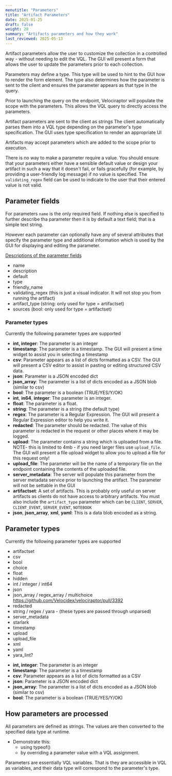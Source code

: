 ```yaml
---
menutitle: "Parameters"
title: "Artifact Parameters"
date: 2025-01-25
draft: false
weight: 20
summary: "Artifacts parameters and how they work"
last_reviewed: 2025-05-13
---
```


Artifact parameters allow the user to customize the collection in a
controlled way - without needing to edit the VQL. The GUI will present
a form that allows the user to update the parameters prior to each
collection.

Parameters may define a type. This type will be used to hint to the
GUI how to render the form element. The type also determines how the
parameter is sent to the client and ensures the parameter appears as
that type in the query.

Prior to launching the query on the endpoint, Velociraptor will
populate the scope with the parameters. This allows the VQL query to
directly access the parameters.

Artifact parameters are sent to the client as strings The client
automatically parses them into a VQL type depending on the parameter's
type specification. The GUI uses type specification to render an
appropriate UI

Artifacts may accept parameters which are added to the
scope prior to execution.


There is no way to make a parameter require a value. You should ensure that your
parameters either have a sensible default value or design your artifact in such
a way that it doesn't fail, or fails gracefully (for example, by providing a
user-friendly log message) if no value is specified. The `validating_regex`
field can be used to indicate to the user that their entered value is not valid.

## Parameter fields

For parameters `name` is the only required field. If nothing else is specified
to further describe tha parameter then it is by default a text field; that is a
simple text string.

However each parameter can optionally have any of several attributes that
specify the parameter type and additional information which is used by the GUI
for displaying and editing the parameter.

[Descriptions of the parameter fields](https://github.com/Velocidex/velociraptor/blob/52dc005b1594723716dc6b3e3a7a719a885b74ef/docs/references/server.config.yaml#L1050)
- name
- description
- default
- type
- friendly_name
- validating_regex (this is just a visual indicator. It will not stop you from running the artifact)
- artifact_type (string: only used for type = artifactset)
- sources (bool: only used for type = artifactset)


### Parameter types

Currently the following parameter types are supported

* **int, integer**: The parameter is an integer
* **timestamp**: The parameter is a timestamp. The GUI will present a time widget to assist you in selecting a timestamp
* **csv**: Parameter appears as a list of dicts formatted as a CSV. The GUI will present a CSV editor to assist in pasting or editing structured CSV data.
* **json**: Parameter is a JSON encoded dict
* **json_array**: The parameter is a list of dicts encoded as a JSON blob (similar to csv)
* **bool**: The parameter is a boolean (TRUE/YES/Y/OK)
* **int**, **in64**, **integer**: The parameter is an integer.
* **float**: The parameter is a float.
* **string**: The parameter is a string (the default type)
* **regex**: The parameter is a Regular Expression. The GUI will present a Regular Expression editor to help you write it.
* **redacted**: The parameter should be redacted. The value of this parameter is redacted in the request or other places where it may be logged.
* **upload**: The parameter contains a string which is uploaded from a file. NOTE- this is limited to 4mb - if you need larger files use `upload_file`. The GUI will present a file upload widget to allow you to upload a file for this request only!
* **upload_file**: The parameter will be the name of a temporary file on the endpoint containing the contents of the uploaded file.
* **server_metadata**: The server will populate this parameter from the server metadata service prior to launching the artifact. The parameter will not be settable in the GUI
* **artifactset**: A set of artifacts. This is probably only useful on server
  artifacts as clients do not have access to arbitrary artifacts. You must also
  include the `artifact_type` parameter which can be `CLIENT`, `SERVER`,
  `CLIENT_EVENT`, `SERVER_EVENT`, `NOTEBOOK`
* **json**, **json_array**, **xml**, **yaml**: This is a data blob encoded as a string.


## Parameter types

Currently the following parameter types are supported

- artifactset
- csv
- bool
- choice
- float
- hidden
- int / integer / int64
- json
- json_array / regex_array / multichoice https://github.com/Velocidex/velociraptor/pull/3392
- redacted
- string / regex / yara	- (these types are passed through unparsed)
- server_metadata
- starlark
- timestamp
- upload
- upload_file
- xml
- yaml
- yara_lint?


* **int, integer**: The parameter is an integer
* **timestamp**: The parameter is a timestamp
* **csv**: Parameter appears as a list of dicts formatted as a CSV
* **json**: Parameter is a JSON encoded dict
* **json_array**: The parameter is a list of dicts encoded as a JSON blob (similar to csv)
* **bool**: The parameter is a boolean (TRUE/YES/Y/OK)


## How parameters are processed

All parameters are defined as strings. The values are then converted to the
specified data type at runtime.

- Demonstrate this:
   - using typeof()
   - by overriding a parameter value with a VQL assignment.

Parameters are essentially VQL variables. That is they are accessible in VQL as
variables, and their data type will correspond to the parameter's type.
